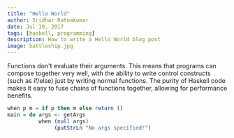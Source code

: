 ```yaml
---
title: "Hello World"
author: Sridhar Ratnakumar
date: Jul 19, 2017
tags: [haskell, programming]
description: How to write a Hello World blog post
image: battleship.jpg
---
```


Functions don't evaluate their arguments. This means that programs can compose
together very well, with the ability to write control constructs (such as
if/else) just by writing normal functions. The purity of Haskell code makes it
easy to fuse chains of functions together, allowing for performance benefits.

```haskell
when p m = if p then m else return ()
main = do args <- getArgs
          when (null args)
               (putStrLn "No args specified!") 
```
